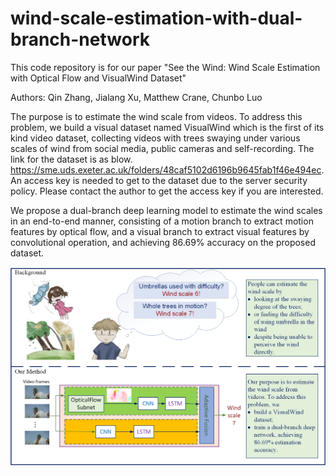 # wind-scale-estimation-with-dual-branch-network
This code repository is for our paper "See the Wind: Wind Scale Estimation with Optical Flow and VisualWind
Dataset"

Authors: Qin Zhang, Jialang Xu, Matthew Crane, Chunbo Luo

The purpose is to estimate the wind scale from videos. To address this problem, we build a visual dataset named VisualWind which is the first of its kind video dataset, collecting videos with trees swaying under various scales of wind from social media, public cameras and self-recording. The link for the dataset is as blow. 
https://sme.uds.exeter.ac.uk/folders/48caf5102d6196b9645fab1f46e494ec. An access key is needed to get to the dataset due to the server security policy. Please contact the author to get the access key if you are interested. 

We propose a dual-branch deep learning model to estimate the wind scales in an end-to-end manner, consisting of a motion branch to extract motion features by optical flow, and a visual branch to extract visual features by convolutional operation, and achieving 86.69\% accuracy on the proposed dataset.

![Graphical abstract](https://github.com/qinzhang2016/wind-scale-estimation-with-dual-branch-network/blob/main/figures/graphicalabstract.png)


